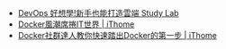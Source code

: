 * [DevOps 好想學!新手也能打造雲端 Study Lab](https://ithelp.ithome.com.tw/users/20139235/ironman/4378)
* [Docker風潮席捲IT世界 | iThome](https://www.ithome.com.tw/news/91839)
* [Docker社群達人教你快速踏出Docker的第一步 | iThome](https://www.ithome.com.tw/news/91848)